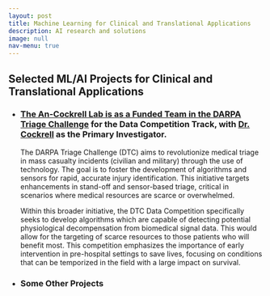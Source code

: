 ```yaml
---
layout: post
title: Machine Learning for Clinical and Translational Applications
description: AI research and solutions 
image: null
nav-menu: true
---
```


## Selected ML/AI Projects for Clinical and Translational Applications

- 
  ### [The An-Cockrell Lab is as a Funded Team in the DARPA Triage Challenge](https://triagechallenge.darpa.mil/index) for the Data Competition Track, with [Dr. Cockrell](https://www.medicaldigitaltwins.ai/people.html) as the Primary Investigator.

  The DARPA Triage Challenge (DTC) aims to revolutionize medical triage in mass casualty incidents (civilian and military) through the use of technology. The goal is to foster the development of algorithms and sensors for rapid, accurate injury identification. This initiative targets enhancements in stand-off and sensor-based triage, critical in scenarios where medical resources are scarce or overwhelmed.

  Within this broader initiative, the DTC Data Competition specifically seeks to develop algorithms which are capable of detecting potential physiological decompensation from biomedical signal data. This would allow for the targeting of scarce resources to those patients who will benefit most. This competition emphasizes the importance of early intervention in pre-hospital settings to save lives, focusing on conditions that can be temporized in the field with a large impact on survival.

- 
  ### Some Other Projects